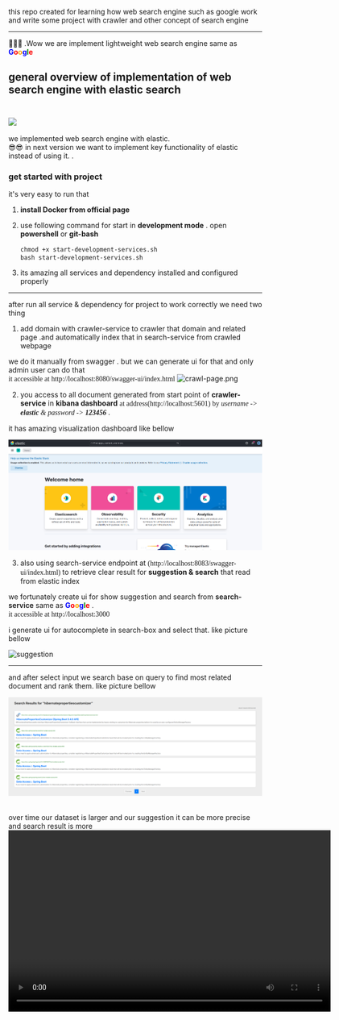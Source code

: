 this repo created for learning how web search engine such as google work and write some project with crawler and other concept of search engine

----------------------

🤩🤩🤩  .Wow we are implement lightweight web search engine same as <b style="color:blue">G</b><b style="color:red">o</b><b style="color:orange">o</b><b style="color:blue">g</b><b style="color:green">l</b><b style="color:red">e</b> 

## general overview of implementation of web search engine with elastic search<br/><br/>
![](picture.png)

we implemented web search engine with elastic. <br>
😎😎 in next version we want to implement key functionality of elastic instead of using it. 
.
### get started with project

it's very easy to run that

1) <b>install Docker from official page</b>
2) use following command for start in <b>development mode</b> . open <b>powershell</b> or <b>git-bash</b> 
            
       chmod +x start-development-services.sh
       bash start-development-services.sh

2) its amazing all services and dependency installed and configured properly
--------------------------------------------------

after run all service & dependency for project to work correctly
we need two thing

1) add domain with crawler-service to crawler that domain and related page .and automatically index that in search-service from crawled webpage

we do it manually from swagger . but we can generate ui for that and only admin user can do that  <br/>
<span style="font-weight:500;font-family:Verdana">it accessible at http://localhost:8080/swagger-ui/index.html</span>
![crawl-page.png](crawl-page.png)

2) you access to all document generated from start point of <b>crawler-service</b> in <b>kibana dashboard</b>
   <span style="font-weight:500;font-family:Verdana"> at address(http://localhost:5601) by <i>username -> <b>elastic</b> & password -> <b>123456</b> </i> </span>. <br/>

it has amazing visualization dashboard like bellow

![](kibana-dashboard-page.png)

3) also using search-service endpoint at <span style="font-weight:500;font-family:Verdana">(http://localhost:8083/swagger-ui/index.html) </span>  to retrieve clear result for <b>suggestion & search</b> that read from elastic index <br/>

we fortunately create ui for show suggestion and search from <span style="font-weight:600">search-service</span> same as <b style="color:blue">G</b><b style="color:red">o</b><b style="color:orange">o</b><b style="color:blue">g</b><b style="color:green">l</b><b style="color:red">e</b> .<br/> <span style="font-weight:500;font-family:Verdana">it accessible at http://localhost:3000</span>

i generate ui for autocomplete in search-box and select that. like picture bellow <br/>


![suggestion](suggestion-page.png)

-----------------------------------------------------------------

and after select input we search base on query to find most related document and rank them. like picture bellow

![search-page](search-page.png)

<br>
over time our dataset is larger and our suggestion it can be more precise and search result is more



[//]: # ([Piston Engine.mp4]&#40;./assets/Piston%20Engine.mp4&#41;)

<video width="640" height="360" controls>
  <source src="https://drive.google.com/file/d/1b_RzkC42xdEXYnryF-j3gGldSMsQHSO5/view?usp=sharing" type="video/mp4">
  Your browser does not support the video tag.
</video>

